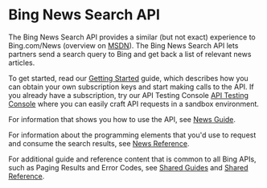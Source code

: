 <!-- 
NavPath: Bing News Search API
LinkLabel: Overview
Weight: 80
Url: Bing-news-search-API/documentation
ExternalLink: https://msdn.microsoft.com/en-us/library/mt711408.aspx 
-->

# Bing News Search API

The Bing News Search API provides a similar (but not exact) experience to Bing.com/News (overview on [MSDN](https://msdn.microsoft.com/en-us/library/mt711408.aspx )). The Bing News Search API lets partners send a search query to Bing and get back a list of relevant news articles.

To get started, read our [Getting Started](https://msdn.microsoft.com/en-US/library/mt712546.aspx) guide, which describes how you can obtain your own subscription keys and start making calls to the API. If you already have a subscription, try our API Testing Console [API Testing Console](https://dev.cognitive.microsoft.com/docs/services/56b43f72cf5ff8098cef380a/operations/56f02400dbe2d91900c68553/console) where you can easily craft API requests in a sandbox environment.

For information that shows you how to use the API, see [News Guide](https://msdn.microsoft.com/en-us/library/dn760783(v=bsynd.50).aspx).

For information about the programming elements that you'd use to request and consume the search results, see [News Reference](https://msdn.microsoft.com/en-us/library/dn760793(v=bsynd.50).aspx).

For additional guide and reference content that is common to all Bing APIs, such as Paging Results and Error Codes, see [Shared Guides](https://msdn.microsoft.com/en-us/library/mt711404(v=bsynd.50).aspx) and [Shared Reference](https://msdn.microsoft.com/en-us/library/mt711403(v=bsynd.50).aspx).

